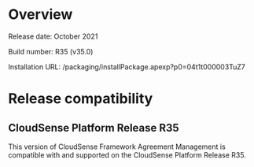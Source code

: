 # Overview

Release date: October 2021

Build number: R35 (v35.0)

Installation URL: /packaging/installPackage.apexp?p0=04t1t000003TuZ7


# Release compatibility

## CloudSense Platform Release R35

This version of CloudSense Framework Agreement Management is compatible with and supported on the CloudSense Platform Release R35.